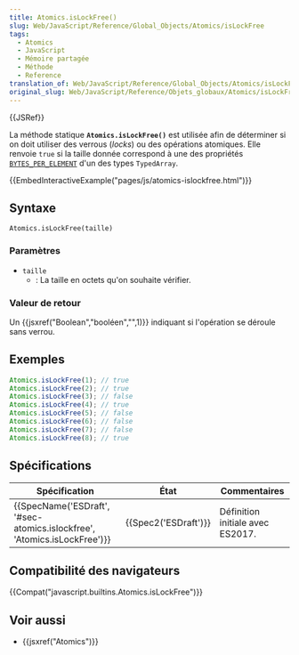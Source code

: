 ```yaml
---
title: Atomics.isLockFree()
slug: Web/JavaScript/Reference/Global_Objects/Atomics/isLockFree
tags:
  - Atomics
  - JavaScript
  - Mémoire partagée
  - Méthode
  - Reference
translation_of: Web/JavaScript/Reference/Global_Objects/Atomics/isLockFree
original_slug: Web/JavaScript/Reference/Objets_globaux/Atomics/isLockFree
---
```

{{JSRef}}

La méthode statique **`Atomics.isLockFree()`** est utilisée afin de déterminer si on doit utiliser des verrous (*locks*) ou des opérations atomiques. Elle renvoie `true` si la taille donnée correspond à une des propriétés [`BYTES_PER_ELEMENT`](/fr/docs/Web/JavaScript/Reference/Objets_globaux/TypedArray/BYTES_PER_ELEMENT) d'un des types `TypedArray`.

{{EmbedInteractiveExample("pages/js/atomics-islockfree.html")}}

## Syntaxe

    Atomics.isLockFree(taille)

### Paramètres

- `taille`
  - : La taille en octets qu'on souhaite vérifier.

### Valeur de retour

Un {{jsxref("Boolean","booléen","",1)}} indiquant si l'opération se déroule sans verrou.

## Exemples

```js
Atomics.isLockFree(1); // true
Atomics.isLockFree(2); // true
Atomics.isLockFree(3); // false
Atomics.isLockFree(4); // true
Atomics.isLockFree(5); // false
Atomics.isLockFree(6); // false
Atomics.isLockFree(7); // false
Atomics.isLockFree(8); // true
```

## Spécifications

| Spécification                                                                                    | État                         | Commentaires                     |
| ------------------------------------------------------------------------------------------------ | ---------------------------- | -------------------------------- |
| {{SpecName('ESDraft', '#sec-atomics.islockfree', 'Atomics.isLockFree')}} | {{Spec2('ESDraft')}} | Définition initiale avec ES2017. |

## Compatibilité des navigateurs

{{Compat("javascript.builtins.Atomics.isLockFree")}}

## Voir aussi

- {{jsxref("Atomics")}}
